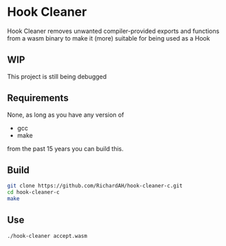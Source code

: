 # Hook Cleaner
Hook Cleaner removes unwanted compiler-provided exports and functions from a wasm binary to make it (more) suitable for being used as a Hook

## WIP
This project is still being debugged

## Requirements
None, as long as you have any version of
* gcc
* make

from the past 15 years you can build this.

## Build
```bash
git clone https://github.com/RichardAH/hook-cleaner-c.git
cd hook-cleaner-c
make
```

## Use
```bash
./hook-cleaner accept.wasm
```

